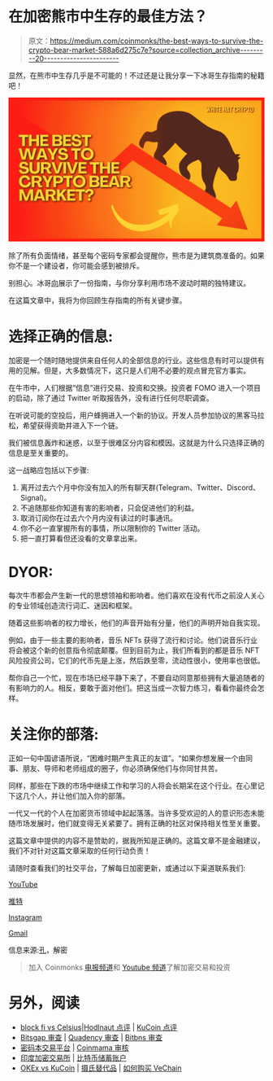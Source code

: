 # 在加密熊市中生存的最佳方法？

> 原文：<https://medium.com/coinmonks/the-best-ways-to-survive-the-crypto-bear-market-588a6d275c7e?source=collection_archive---------20----------------------->

显然，在熊市中生存几乎是不可能的！不过还是让我分享一下冰哥生存指南的秘籍吧！

![](img/81242b3d70467cc3902306d74ac152d7.png)

除了所有负面情绪，甚至每个密码专家都会提醒你，熊市是为建筑商准备的。如果你不是一个建设者，你可能会感到被排斥。

别担心。冰哥[向](https://decrypt.co/107396/brother-bings-guide-to-surviving-the-crypto-bear-market)展示了一份指南，与你分享利用市场不波动时期的独特建议。

在这篇文章中，我将为你回顾生存指南的所有关键步骤。

# **选择正确的信息:**

加密是一个随时随地提供来自任何人的全部信息的行业。这些信息有时可以提供有用的见解。但是，大多数情况下，这只是人们用不必要的观点冒充官方事实。

在牛市中，人们根据“信息”进行交易、投资和交换。投资者 FOMO 进入一个项目的启动，除了通过 Twitter 听取报告外，没有进行任何尽职调查。

在听说可能的空投后，用户蜂拥进入一个新的协议。开发人员参加协议的黑客马拉松，希望获得资助并进入下一个链。

我们被信息轰炸和迷惑，以至于很难区分内容和模因。这就是为什么只选择正确的信息是至关重要的。

这一战略应包括以下步骤:

1.  离开过去六个月中你没有加入的所有聊天群(Telegram、Twitter、Discord、Signal)。
2.  不追随那些你知道有害的影响者，只会促进他们的利益。
3.  取消订阅你在过去六个月内没有读过的时事通讯。
4.  你不必一直掌握所有的事情，所以限制你的 Twitter 活动。
5.  把一直打算看但还没看的文章拿出来。

# DYOR:

每次牛市都会产生新一代的思想领袖和影响者。他们喜欢在没有代币之前没人关心的专业领域创造流行词汇、迷因和框架。

随着这些影响者的权力增长，他们的声音开始有分量，他们的声明开始自我实现。

例如，由于一些主要的影响者，音乐 NFTs 获得了流行和讨论。他们说音乐行业将会被这个新的创意指令彻底颠覆。但到目前为止，我们所看到的都是音乐 NFT 风险投资公司，它们的代币先是上涨，然后跌至零，流动性很小，使用率也很低。

帮你自己一个忙，现在市场已经平静下来了，不要自动同意那些拥有大量追随者的有影响力的人。相反，要敢于面对他们。把这当成一次智力练习，看看你最终会怎样。

# 关注你的部落:

正如一句中国谚语所说，“困难时期产生真正的友谊”。“如果你想发展一个由同事、朋友、导师和老师组成的圈子，你必须确保他们与你同甘共苦。

同样，那些在下跌的市场中继续工作和学习的人将会长期呆在这个行业。在心里记下这几个人，并让他们加入你的部落。

一代又一代的个人在加密货币领域中起起落落。当许多受欢迎的人的意识形态未能随市场发展时，他们就变得无关紧要了。拥有正确的社区对保持相关性至关重要。

这篇文章中提供的内容不是赞助的，据我所知是正确的。这篇文章不是金融建议，我们不对针对这篇文章采取的任何行动负责！

请随时查看我们的社交平台，了解每日加密更新，或通过以下渠道联系我们:

[YouTube](https://www.youtube.com/channel/UCjfinzatswbVaRd89zn5kJQ/featured)

[推特](https://twitter.com/whitehatcrypto)

[Instagram](https://instagram.com/white.hatcrypto?igshid=YmMyMTA2M2Y=)

[Gmail](http://cryptowhitehat@gmail.com/)

信息来源:[孔](https://decrypt.co/author/shuyao)，解密

> 加入 Coinmonks [电报频道](https://t.me/coincodecap)和 [Youtube 频道](https://www.youtube.com/c/coinmonks/videos)了解加密交易和投资

# 另外，阅读

*   [block fi vs Celsius](/coinmonks/blockfi-vs-celsius-vs-hodlnaut-8a1cc8c26630)|[Hodlnaut 点评](/coinmonks/hodlnaut-review-best-way-to-hodl-is-to-earn-interest-on-your-bitcoin-6658a8c19edf) | [KuCoin 点评](https://coincodecap.com/kucoin-review)
*   [Bitsgap 审查](/coinmonks/bitsgap-review-a-crypto-trading-bot-that-makes-easy-money-a5d88a336df2) | [Quadency 审查](/coinmonks/quadency-review-a-crypto-trading-automation-platform-3068eaa374e1) | [Bitbns 审查](/coinmonks/bitbns-review-38256a07e161)
*   [密码本交易平台](/coinmonks/top-10-crypto-copy-trading-platforms-for-beginners-d0c37c7d698c) | [Coinmama 审核](/coinmonks/coinmama-review-ace5641bde6e)
*   [印度加密交易所](/coinmonks/bitcoin-exchange-in-india-7f1fe79715c9) | [比特币储蓄账户](/coinmonks/bitcoin-savings-account-e65b13f92451)
*   [OKEx vs KuCoin](https://coincodecap.com/okex-kucoin) | [摄氏替代品](https://coincodecap.com/celsius-alternatives) | [如何购买 VeChain](https://coincodecap.com/buy-vechain)